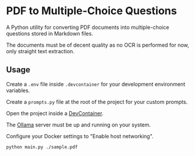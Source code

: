 # PDF to Multiple-Choice Questions

A Python utility for converting PDF documents into multiple-choice questions stored in Markdown files.

The documents must be of decent quality as no OCR is performed for now, only straight text extraction.

## Usage

Create a `.env` file inside `.devcontainer` for your development environment variables.

Create a `prompts.py` file at the root of the project for your custom prompts.

Open the project inside a [DevContainer](https://code.visualstudio.com/docs/devcontainers/containers).

The [Ollama](https://github.com/ollama/ollama) server must be up and running on your system.

Configure your Docker settings to "Enable host networking".

```bash
python main.py ./sample.pdf
```

